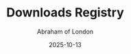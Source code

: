 ---
type: Download
title: Downloads Registry
slug: downloads-registry
date: "2025-10-13"
author: "Abraham of London"
readTime: "1 min read"
category: "Resources"
---